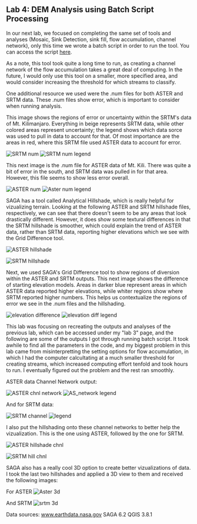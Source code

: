 ## Lab 4: DEM Analysis using Batch Script Processing 

In our next lab, we focused on completing the same set of tools and analyses (Mosaic, Sink Detection, sink fill, flow accumulation, channel network), only this time we wrote a batch script in order to run the tool. You can access the script [here](batch_asterelevation.bat). 

As a note, this tool took quite a long time to run, as creating a channel network of the flow accumulation takes a great deal of computing. In the future, I would only use this tool on a smaller, more specified area, and would consider increasing the threshold for which streams to classify. 

One additional resource we used were the .num files for both ASTER and SRTM data. These .num files show error, which is important to consider when running analysis. 

This image shows the regions of error or uncertainty within the SRTM's data of Mt. Kilimanjaro. Everything in beige represents SRTM data, while other colored areas represent uncertainty; the legend shows which data sorce was used to pull in data to account for that. Of most importance are the areas in red, where this SRTM file used ASTER data to account for error. 

![SRTM num](srtm_num.png) ![SRTM num legend](srtm_num_legend.png)


This next image is the .num file for ASTER data of Mt. Kili. There was quite a bit of error in the south, and SRTM data was pulled in for that area. However, this file seems to show less error overall. 

![ASTER num](ASTER_num.png) ![Aster num legend](ASTER_num_legend.png)


SAGA has a tool called Analytical Hillshade, which is really helpful for vizualizing terrain. Looking at the following ASTER and SRTM hillshade files, respectively, we can see that there doesn't seem to be any areas that look drastically different. However, it does show some textural differences in that the SRTM hillshade is smoother, which could explain the trend of ASTER data, rather than SRTM data, reporting higher elevations which we see with the Grid Difference tool.

![ASTER hillshade](hillshade.png)

![SRTM hillshade](srtm_hillshade.png)


Next, we used SAGA's Grid Difference tool to show regions of diversion within the ASTER and SRTM outputs. This next image shows the difference of starting elevation models. Areas in darker blue represent areas in which ASTER data reported higher elevations, while whiter regions show where SRTM reported higher numbers. This helps us contextualize the regions of error we see in the .num files and the hillshading.

![elevation difference](griddiff_elevation.png) ![elevation diff legend](griddiff_elevation_legend.png)


This lab was focusing on recreating the outputs and analyses of the previous lab, which can be accessed under my "lab 3" page, and the following are some of the outputs I got through running batch script. It took awhile to find all the parameters in the code, and my biggest problem in this lab came from misinterpretting the setting options for flow accumulation, in which I had the computer calcultating at a much smaller threshold for creating streams, which increased computing effort tenfold and took hours to run. I eventually figured out the problem and the rest ran smoothly. 

ASTER data Channel Network output:

![ASTER chnl network](channelnetwork.png) ![AS_network legend](channelnetwork_legend.png)

And for SRTM data: 

![SRTM channel](srtm_channelnetwork.png) ![legend](srtm_channelnetwork_legend.png)

I also put the hillshading onto these channel networks to better help the vizualization. This is the one using ASTER, followed by the one for SRTM. 

![ASTER hillshade chnl](networkhillshade.png)

![SRTM hill chnl](srtm_hillshadenetwork.png)

SAGA also has a really cool 3D option to create better vizualizations of data. I took the last two hillshades and applied a 3D view to them and received the following images: 

For ASTER
![Aster 3d](networkhillshade3D.png)

And SRTM 
![srtm 3d](srtm_networkhillshade3D.png)

 


Data sources: 
www.earthdata.nasa.gov
SAGA 6.2
QGIS 3.8.1
